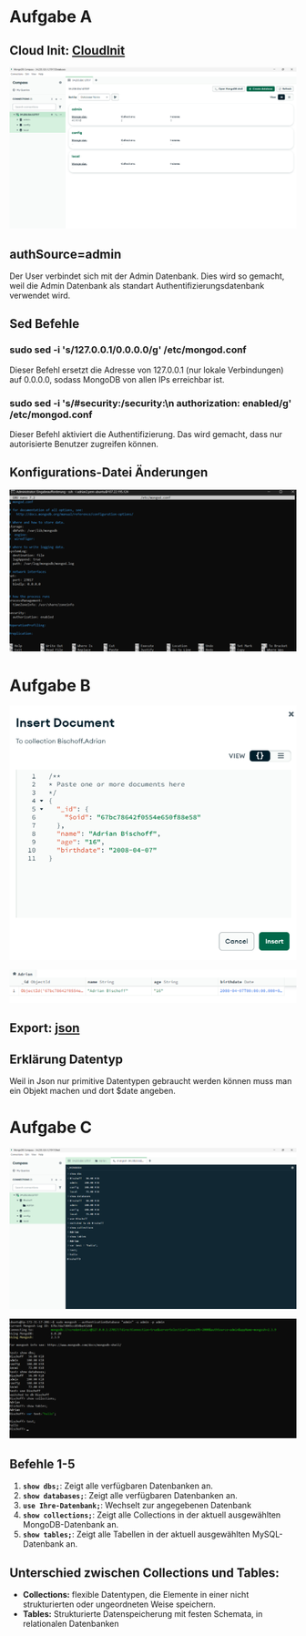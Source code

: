 # Aufgabe A

## Cloud Init: [CloudInit](cloudinit-mongodb.yaml)

![MongoDB](Images/MongoDB.png)

## authSource=admin

Der User verbindet sich mit der Admin Datenbank. Dies wird so gemacht, weil die Admin Datenbank als standart Authentifizierungsdatenbank verwendet wird.

## Sed Befehle

### sudo sed -i 's/127.0.0.1/0.0.0.0/g' /etc/mongod.conf
Dieser Befehl ersetzt die Adresse von 127.0.0.1 (nur lokale Verbindungen) auf 0.0.0.0, sodass MongoDB von allen IPs erreichbar ist.

### sudo sed -i 's/#security:/security:\n  authorization: enabled/g' /etc/mongod.conf

Dieser Befehl aktiviert die Authentifizierung. Das wird gemacht, dass nur autorisierte Benutzer zugreifen können.

## Konfigurations-Datei Änderungen

![Konfigurations-Datei](Images/Konfigurations-Datei.png)



# Aufgabe B

![json](Images/json_document.png)

![Date fixed](Images/Date_fixed.png)

## Export: [json](Bischoff.Adrian.json)

## Erklärung Datentyp

Weil in Json nur primitive Datentypen gebraucht werden können muss man ein Objekt machen und dort $date angeben.

# Aufgabe C

![Compass](Images/Compass.png)

![MongoDB-Shell](Images/MongoDB-Shell.png)

## Befehle 1-5

1. **`show dbs;`**: Zeigt alle verfügbaren Datenbanken an.
2. **`show databases;`**: Zeigt alle verfügbaren Datenbanken an.
3. **`use Ihre-Datenbank;`**: Wechselt zur angegebenen Datenbank
4. **`show collections;`**: Zeigt alle Collections in der aktuell ausgewählten MongoDB-Datenbank an.
5. **`show tables;`**: Zeigt alle Tabellen in der aktuell ausgewählten MySQL-Datenbank an.

## Unterschied zwischen Collections und Tables:
- **Collections:** flexible Datentypen, die Elemente in einer nicht strukturierten oder ungeordneten Weise speichern.
- **Tables:** Strukturierte Datenspeicherung mit festen Schemata, in relationalen Datenbanken